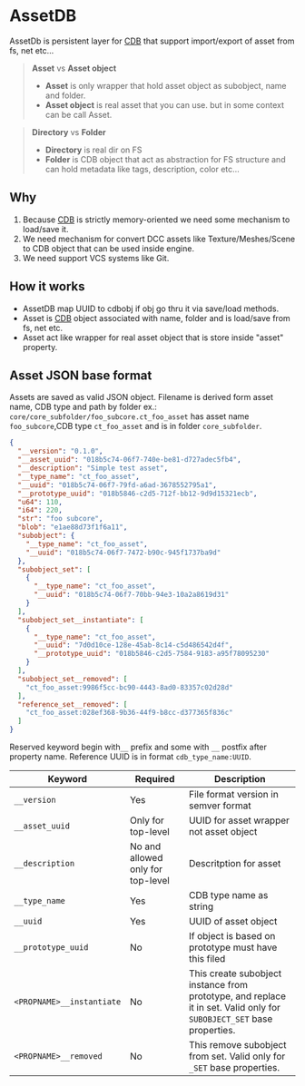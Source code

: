 # AssetDB

AssetDb is persistent layer for [CDB](cdb.md) that support import/export of asset from fs, net etc...


> **Asset** vs **Asset object**
>
> - **Asset** is only wrapper that hold asset object as subobject, name and folder.
> - **Asset object** is real asset that you can use. but in some context can be call Asset.

> **Directory** vs **Folder**
>
> - **Directory** is real dir on FS
> - **Folder** is CDB object that act as abstraction for FS structure and can hold metadata like tags, description,
    color etc...

## Why

1. Because [CDB](cdb.md) is strictly memory-oriented we need some mechanism to load/save it.
2. We need mechanism for convert DCC assets like Texture/Meshes/Scene to CDB object that can be used inside engine.
3. We need support VCS systems like Git.

## How it works

- AssetDB map UUID to cdbobj if obj go thru it via save/load methods.
- Asset is [CDB](cdb.md) object associated with name, folder and is load/save from fs, net etc.
- Asset act like wrapper for real asset object that is store inside "asset" property.

## Asset JSON base format

Assets are saved as valid JSON object. Filename is derived form asset name, CDB type and path by folder
ex.: `core/core_subfolder/foo_subcore.ct_foo_asset` has asset name `foo_subcore`,CDB type `ct_foo_asset` and is in
folder `core_subfolder`.

```JSON
{
  "__version": "0.1.0",
  "__asset_uuid": "018b5c74-06f7-740e-be81-d727adec5fb4",
  "__description": "Simple test asset",
  "__type_name": "ct_foo_asset",
  "__uuid": "018b5c74-06f7-79fd-a6ad-3678552795a1",
  "__prototype_uuid": "018b5846-c2d5-712f-bb12-9d9d15321ecb",
  "u64": 110,
  "i64": 220,
  "str": "foo subcore",
  "blob": "e1ae88d73f1f6a11",
  "subobject": {
    "__type_name": "ct_foo_asset",
    "__uuid": "018b5c74-06f7-7472-b90c-945f1737ba9d"
  },
  "subobject_set": [
    {
      "__type_name": "ct_foo_asset",
      "__uuid": "018b5c74-06f7-70bb-94e3-10a2a8619d31"
    }
  ],
  "subobject_set__instantiate": [
    {
      "__type_name": "ct_foo_asset",
      "__uuid": "7d0d10ce-128e-45ab-8c14-c5d486542d4f",
      "__prototype_uuid": "018b5846-c2d5-7584-9183-a95f78095230"
    }
  ],
  "subobject_set__removed": [
    "ct_foo_asset:9986f5cc-bc90-4443-8ad0-83357c02d28d"
  ],
  "reference_set__removed": [
    "ct_foo_asset:028ef368-9b36-44f9-b8cc-d377365f836c"
  ]
}
```

Reserved keyword begin with`__` prefix and some with `__` postfix after property name.
Reference UUID is in format `cdb_type_name:UUID`.

| Keyword                   | Required                          | Description                                                                                                           |
|---------------------------|-----------------------------------|-----------------------------------------------------------------------------------------------------------------------|
| `__version`               | Yes                               | File format version in semver format                                                                                  |
| `__asset_uuid`            | Only for top-level                | UUID for asset wrapper not asset object                                                                               |
| `__description`           | No and allowed only for top-level | Descritption for asset                                                                                                |
| `__type_name`             | Yes                               | CDB type name as string                                                                                               |
| `__uuid`                  | Yes                               | UUID of asset object                                                                                                  |
| `__prototype_uuid`        | No                                | If object is based on prototype must have this filed                                                                  |
| `<PROPNAME>__instantiate` | No                                | This create subobject instance from prototype, and replace it in set. Valid only for `SUBOBJECT_SET` base properties. |
| `<PROPNAME>__removed`     | No                                | This remove subobject from set. Valid only for `_SET` base properties.                                                |
